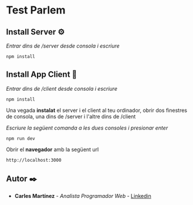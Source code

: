 # Test Parlem


## Install Server ⚙️

_Entrar dins de /server desde consola i escriure_

```
npm install
```

## Install App Client 🚀

_Entrar dins de /client desde consola i escriure_

```
npm install
```

Una vegada **instalat** el server i el client al teu ordinador, obrir dos finestres de consola, una dins de /server i l'altre dins de /client

_Escriure la següent comanda a les dues consoles i presionar enter_
```
npm run dev
```

Obrir el **navegador** amb la següent url
```
http://localhost:3000
```

## Autor ✒️

* **Carles Martínez** - *Analista Programador Web* - [Linkedin](https://www.linkedin.com/in/carles-martinez/)

